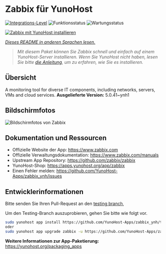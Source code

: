 <!--
N.B.: Diese README wurde automatisch von <https://github.com/YunoHost/apps/tree/master/tools/readme_generator> generiert.
Sie darf NICHT von Hand bearbeitet werden.
-->

# Zabbix für YunoHost

[![Integrations-Level](https://dash.yunohost.org/integration/zabbix.svg)](https://dash.yunohost.org/appci/app/zabbix) ![Funktionsstatus](https://ci-apps.yunohost.org/ci/badges/zabbix.status.svg) ![Wartungsstatus](https://ci-apps.yunohost.org/ci/badges/zabbix.maintain.svg)

[![Zabbix mit YunoHost installieren](https://install-app.yunohost.org/install-with-yunohost.svg)](https://install-app.yunohost.org/?app=zabbix)

*[Dieses README in anderen Sprachen lesen.](./ALL_README.md)*

> *Mit diesem Paket können Sie Zabbix schnell und einfach auf einem YunoHost-Server installieren.
Wenn Sie YunoHost nicht haben, lesen Sie bitte [die Anleitung](https://yunohost.org/#/install), um zu erfahren, wie Sie es installieren.*

## Übersicht

A monitoring tool for diverse IT components, including networks, servers, VMs and cloud services.
**Ausgelieferte Version:** 5.0.41~ynh1

## Bildschirmfotos

![Bildschirmfotos von Zabbix](./doc/screenshots/screenshot1.png)

## Dokumentation und Ressourcen

- Offizielle Website der App: <https://www.zabbix.com>
- Offizielle Verwaltungsdokumentation: <https://www.zabbix.com/manuals>
- Upstream App Repository: <https://github.com/zabbix/zabbix>
- YunoHost-Shop: <https://apps.yunohost.org/app/zabbix>
- Einen Fehler melden: <https://github.com/YunoHost-Apps/zabbix_ynh/issues>

## Entwicklerinformationen

Bitte senden Sie Ihren Pull-Request an den [testing branch](https://github.com/YunoHost-Apps/zabbix_ynh/tree/testing),


Um den Testing-Branch auszuprobieren, gehen Sie bitte wie folgt vor.

```bash
sudo yunohost app install https://github.com/YunoHost-Apps/zabbix_ynh/tree/testing --debug
oder
sudo yunohost app upgrade zabbix -u https://github.com/YunoHost-Apps/zabbix_ynh/tree/testing --debug
```

**Weitere Informationen zur App-Paketierung:** <https://yunohost.org/packaging_apps>
